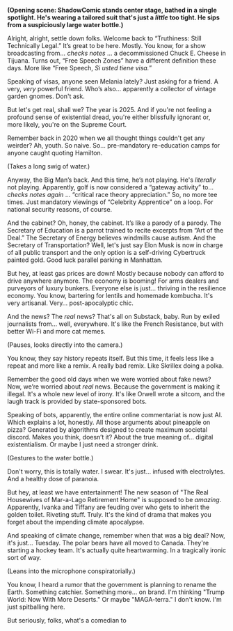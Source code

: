 **(Opening scene: ShadowComic stands center stage, bathed in a single spotlight. He's wearing a tailored suit that's just a *little* too tight. He sips from a suspiciously large water bottle.)**

Alright, alright, settle down folks. Welcome back to “Truthiness: Still Technically Legal.” It’s great to be here. Mostly. You know, for a show broadcasting from… *checks notes* … a decommissioned Chuck E. Cheese in Tijuana. Turns out, “Free Speech Zones” have a different definition these days. More like “Free Speech, *Si usted tiene visa.*”

Speaking of visas, anyone seen Melania lately? Just asking for a friend. A very, *very* powerful friend. Who’s also… apparently a collector of vintage garden gnomes. Don't ask.

But let's get real, shall we? The year is 2025. And if you're not feeling a profound sense of existential dread, you're either blissfully ignorant or, more likely, you're on the Supreme Court.

Remember back in 2020 when we all thought things couldn't get any weirder? Ah, youth. So naive. So... pre-mandatory re-education camps for anyone caught quoting Hamilton.

(Takes a long swig of water.)

Anyway, the Big Man’s back. And this time, he’s not playing. He's *literally* not playing. Apparently, golf is now considered a “gateway activity” to… *checks notes again* … “critical race theory appreciation.” So, no more tee times. Just mandatory viewings of “Celebrity Apprentice” on a loop. For national security reasons, of course.

And the cabinet? Oh, honey, the cabinet. It’s like a parody of a parody. The Secretary of Education is a parrot trained to recite excerpts from “Art of the Deal.” The Secretary of Energy believes windmills cause autism. And the Secretary of Transportation? Well, let's just say Elon Musk is now in charge of all public transport and the only option is a self-driving Cybertruck painted gold. Good luck parallel parking in Manhattan.

But hey, at least gas prices are down! Mostly because nobody can afford to drive anywhere anymore. The economy is booming! For arms dealers and purveyors of luxury bunkers. Everyone else is just… thriving in the resilience economy. You know, bartering for lentils and homemade kombucha. It's very artisanal. Very… post-apocalyptic chic.

And the news? The *real* news? That's all on Substack, baby. Run by exiled journalists from… well, everywhere. It's like the French Resistance, but with better Wi-Fi and more cat memes.

(Pauses, looks directly into the camera.)

You know, they say history repeats itself. But this time, it feels less like a repeat and more like a remix. A really bad remix. Like Skrillex doing a polka.

Remember the good old days when we were worried about fake news? Now, we’re worried about *real* news. Because the government is making it illegal. It's a whole new level of irony. It's like Orwell wrote a sitcom, and the laugh track is provided by state-sponsored bots.

Speaking of bots, apparently, the entire online commentariat is now just AI. Which explains a lot, honestly. All those arguments about pineapple on pizza? Generated by algorithms designed to create maximum societal discord. Makes you think, doesn’t it? About the true meaning of… digital existentialism. Or maybe I just need a stronger drink.

(Gestures to the water bottle.)

Don't worry, this is totally water. I swear. It's just… infused with electrolytes. And a healthy dose of paranoia.

But hey, at least we have entertainment! The new season of "The Real Housewives of Mar-a-Lago Retirement Home" is supposed to be *amazing*. Apparently, Ivanka and Tiffany are feuding over who gets to inherit the golden toilet. Riveting stuff. Truly. It's the kind of drama that makes you forget about the impending climate apocalypse.

And speaking of climate change, remember when that was a big deal? Now, it's just… Tuesday. The polar bears have all moved to Canada. They're starting a hockey team. It's actually quite heartwarming. In a tragically ironic sort of way.

(Leans into the microphone conspiratorially.)

You know, I heard a rumor that the government is planning to rename the Earth. Something catchier. Something more… on brand. I'm thinking "Trump World: Now With More Deserts." Or maybe "MAGA-terra." I don't know. I'm just spitballing here.

But seriously, folks, what's a comedian to